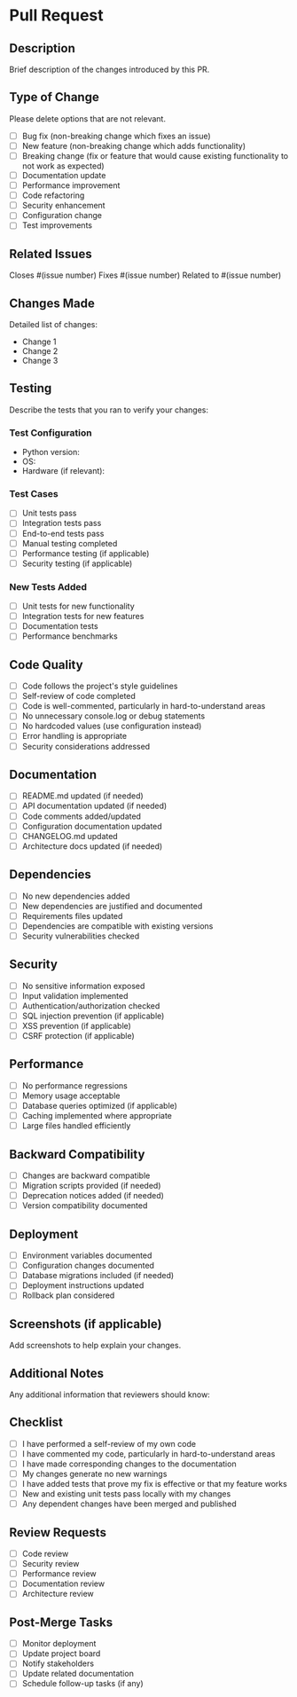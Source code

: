 # Pull Request

## Description
Brief description of the changes introduced by this PR.

## Type of Change
Please delete options that are not relevant.

- [ ] Bug fix (non-breaking change which fixes an issue)
- [ ] New feature (non-breaking change which adds functionality)
- [ ] Breaking change (fix or feature that would cause existing functionality to not work as expected)
- [ ] Documentation update
- [ ] Performance improvement
- [ ] Code refactoring
- [ ] Security enhancement
- [ ] Configuration change
- [ ] Test improvements

## Related Issues
Closes #(issue number)
Fixes #(issue number)
Related to #(issue number)

## Changes Made
Detailed list of changes:
- Change 1
- Change 2
- Change 3

## Testing
Describe the tests that you ran to verify your changes:

### Test Configuration
- Python version:
- OS:
- Hardware (if relevant):

### Test Cases
- [ ] Unit tests pass
- [ ] Integration tests pass
- [ ] End-to-end tests pass
- [ ] Manual testing completed
- [ ] Performance testing (if applicable)
- [ ] Security testing (if applicable)

### New Tests Added
- [ ] Unit tests for new functionality
- [ ] Integration tests for new features
- [ ] Documentation tests
- [ ] Performance benchmarks

## Code Quality
- [ ] Code follows the project's style guidelines
- [ ] Self-review of code completed
- [ ] Code is well-commented, particularly in hard-to-understand areas
- [ ] No unnecessary console.log or debug statements
- [ ] No hardcoded values (use configuration instead)
- [ ] Error handling is appropriate
- [ ] Security considerations addressed

## Documentation
- [ ] README.md updated (if needed)
- [ ] API documentation updated (if needed)
- [ ] Code comments added/updated
- [ ] Configuration documentation updated
- [ ] CHANGELOG.md updated
- [ ] Architecture docs updated (if needed)

## Dependencies
- [ ] No new dependencies added
- [ ] New dependencies are justified and documented
- [ ] Requirements files updated
- [ ] Dependencies are compatible with existing versions
- [ ] Security vulnerabilities checked

## Security
- [ ] No sensitive information exposed
- [ ] Input validation implemented
- [ ] Authentication/authorization checked
- [ ] SQL injection prevention (if applicable)
- [ ] XSS prevention (if applicable)
- [ ] CSRF protection (if applicable)

## Performance
- [ ] No performance regressions
- [ ] Memory usage acceptable
- [ ] Database queries optimized (if applicable)
- [ ] Caching implemented where appropriate
- [ ] Large files handled efficiently

## Backward Compatibility
- [ ] Changes are backward compatible
- [ ] Migration scripts provided (if needed)
- [ ] Deprecation notices added (if needed)
- [ ] Version compatibility documented

## Deployment
- [ ] Environment variables documented
- [ ] Configuration changes documented
- [ ] Database migrations included (if needed)
- [ ] Deployment instructions updated
- [ ] Rollback plan considered

## Screenshots (if applicable)
Add screenshots to help explain your changes.

## Additional Notes
Any additional information that reviewers should know:

## Checklist
- [ ] I have performed a self-review of my own code
- [ ] I have commented my code, particularly in hard-to-understand areas
- [ ] I have made corresponding changes to the documentation
- [ ] My changes generate no new warnings
- [ ] I have added tests that prove my fix is effective or that my feature works
- [ ] New and existing unit tests pass locally with my changes
- [ ] Any dependent changes have been merged and published

## Review Requests
- [ ] Code review
- [ ] Security review
- [ ] Performance review
- [ ] Documentation review
- [ ] Architecture review

## Post-Merge Tasks
- [ ] Monitor deployment
- [ ] Update project board
- [ ] Notify stakeholders
- [ ] Update related documentation
- [ ] Schedule follow-up tasks (if any)
